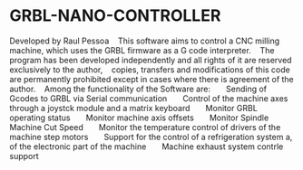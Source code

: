# GRBL-NANO-CONTROLLER
Developed by Raul Pessoa     This software aims to control a CNC milling machine, which uses the GRBL firmware as a G code interpreter.    The program has been developed independently and all rights of it are reserved exclusively to the author,    copies, transfers and modifications of this code are permanently prohibited except in cases where there is agreement of the author.     Among the functionality of the Software are:       Sending of Gcodes to GRBL via Serial communication       Control of the machine axes through a joystck module and a matrix keyboard       Monitor GRBL operating status       Monitor machine axis offsets       Monitor Spindle Machine Cut Speed       Monitor the temperature control of drivers of the machine step motors       Support for the control of a refrigeration system a, of the electronic part of the machine       Machine exhaust system contrle support
